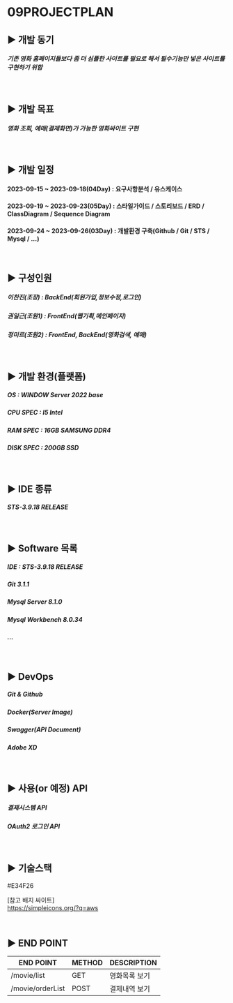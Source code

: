09PROJECTPLAN
=

## ▶️ 개발 동기

##### 기존 영화 홈페이지들보다 좀 더 심플한 사이트를 필요로 해서 필수기능만 넣은 사이트를 구현하기 위함

<br/>

## ▶️ 개발 목표

##### 영화 조회, 예매(결제화면)가 가능한 영화싸이트 구현 
<br/>

## ▶️ 개발 일정
#### 2023-09-15 ~ 2023-09-18(04Day) : 요구사항분석 / 유스케이스  
#### 2023-09-19 ~ 2023-09-23(05Day) : 스타일가이드 / 스토리보드 / ERD / ClassDiagram / Sequence Diagram
#### 2023-09-24 ~ 2023-09-26(03Day) : 개발환경 구축(Github / Git / STS / Mysql / ...)



<br/>

## ▶️ 구성인원 

##### 이찬진(조장)  : BackEnd(회원가입,정보수정,로그인) 
##### 권일근(조원1) : FrontEnd(웹기획,메인페이지)
##### 정미르(조원2) : FrontEnd, BackEnd(영화검색, 예매)
<br/>

## ▶️ 개발 환경(플랫폼)

##### OS : WINDOW Server 2022 base
##### CPU SPEC : I5 Intel 
##### RAM SPEC : 16GB SAMSUNG DDR4
##### DISK SPEC : 200GB SSD 

<br/>

## ▶️ IDE 종류

##### STS-3.9.18 RELEASE 
<br/>

## ▶️ Software 목록

##### IDE : STS-3.9.18 RELEASE
##### Git 3.1.1
##### Mysql Server 8.1.0
##### Mysql Workbench 8.0.34
##### ...
<br/>

## ▶️ DevOps 

##### Git & Github
##### Docker(Server Image)
##### Swagger(API Document)
##### Adobe XD
<br/>



## ▶️ 사용(or 예정) API

##### 결제시스템 API
##### OAuth2 로그인 API

<br/>

## ▶️ 기술스택

#E34F26


[참고 배지 싸이트] <br/>
https://simpleicons.org/?q=aws <br/>



<br/>

## ▶️ END POINT 

|END POINT|METHOD|DESCRIPTION|
|------|---|---|
|/movie/list|GET| 영화목록 보기
|/movie/orderList|POST| 결제내역 보기
<br/>








